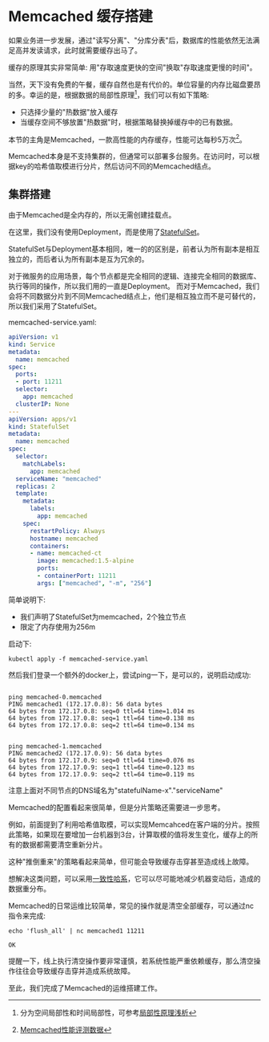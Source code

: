 # Memcached 缓存搭建

如果业务进一步发展，通过"读写分离"、"分库分表"后，数据库的性能依然无法满足高并发读请求，此时就需要缓存出马了。

缓存的原理其实非常简单: 用"存取速度更快的空间"换取"存取速度更慢的时间"。

当然，天下没有免费的午餐，缓存自然也是有代价的。单位容量的内存比磁盘要昂的多。幸运的是，根据数据的局部性原理[^2]，我们可以有如下策略:
* 只选择少量的"热数据"放入缓存
* 当缓存空间不够放置"热数据"时，根据策略替换掉缓存中的已有数据。

本节的主角是Memcached，一款高性能的内存缓存，性能可达每秒5万次[^1]。

Memcached本身是不支持集群的，但通常可以部署多台服务。在访问时，可以根据key的哈希值取模进行分片，然后访问不同的Memcached结点。

## 集群搭建
由于Memcached是全内存的，所以无需创建挂载点。

在这里，我们没有使用Deployment，而是使用了[StatefulSet](https://kubernetes.io/docs/concepts/workloads/controllers/statefulset/)。

StatefulSet与Deployment基本相同，唯一的的区别是，前者认为所有副本是相互独立的，而后者认为所有副本是互为冗余的。

对于微服务的应用场景，每个节点都是完全相同的逻辑、连接完全相同的数据库、执行等同的操作，所以我们用的一直是Deployment。
而对于Memcached，我们会将不同数据分片到不同Memcached结点上，他们是相互独立而不是可替代的，所以我们采用了StatefulSet。

memcached-service.yaml:
```yaml
apiVersion: v1
kind: Service
metadata:
  name: memcached
spec:
  ports:
  - port: 11211
  selector:
    app: memcached
  clusterIP: None
---
apiVersion: apps/v1
kind: StatefulSet
metadata:
  name: memcached
spec:
  selector:
    matchLabels:
      app: memcached
  serviceName: "memcached"
  replicas: 2
  template:
    metadata:
      labels:
        app: memcached
    spec:
      restartPolicy: Always
      hostname: memcached
      containers:
      - name: memcached-ct
        image: memcached:1.5-alpine
        ports:
        - containerPort: 11211
        args: ["memcached", "-m", "256"]

```

简单说明下:
* 我们声明了StatefulSet为memcached，2个独立节点
* 限定了内存使用为256m

启动下:
```shell
kubectl apply -f memcached-service.yaml
```

然后我们登录一个额外的docker上，尝试ping一下，是可以的，说明启动成功:
```shell

ping memcached-0.memcached
PING memcached1 (172.17.0.8): 56 data bytes
64 bytes from 172.17.0.8: seq=0 ttl=64 time=1.014 ms
64 bytes from 172.17.0.8: seq=1 ttl=64 time=0.138 ms
64 bytes from 172.17.0.8: seq=2 ttl=64 time=0.134 ms


ping memcached-1.memcached
PING memcached2 (172.17.0.9): 56 data bytes
64 bytes from 172.17.0.9: seq=0 ttl=64 time=0.076 ms
64 bytes from 172.17.0.9: seq=1 ttl=64 time=0.123 ms
64 bytes from 172.17.0.9: seq=2 ttl=64 time=0.119 ms

```

注意上面对不同节点的DNS域名为"statefulName-x"."serviceName"

Memcached的配置看起来很简单，但是分片策略还需要进一步思考。

例如，前面提到了利用哈希值取模，可以实现Memcahced在客户端的分片。按照此策略，如果现在要增加一台机器到3台，计算取模的值将发生变化，缓存上的所有的数据都需要清空重新分片。

这种"推倒重来"的策略看起来简单，但可能会导致缓存击穿甚至造成线上故障。

想解决这类问题，可以采用[一致性哈系](http://www.cnblogs.com/RockLi/p/3530176.html)，它可以尽可能地减少机器变动后，造成的数据重分布。

Memcached的日常运维比较简单，常见的操作就是清空全部缓存，可以通过nc指令来完成:
```shell
echo 'flush_all' | nc memcached1 11211

OK
```

提醒一下，线上执行清空操作要非常谨慎，若系统性能严重依赖缓存，那么清空操作往往会导致缓存击穿并造成系统故障。

至此，我们完成了Memcached的运维搭建工作。

[^1]: [Memcached性能评测数据](https://github.com/scylladb/seastar/wiki/Memcached-Benchmark)
[^2]: 分为空间局部性和时间局部性，可参考[局部性原理浅析](https://www.cnblogs.com/yanlingyin/archive/2012/02/11/2347116.html)

